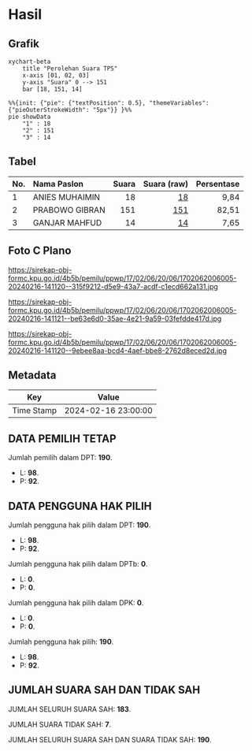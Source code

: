 # Hasil

## Grafik

```mermaid
xychart-beta
    title "Perolehan Suara TPS"
    x-axis [01, 02, 03]
    y-axis "Suara" 0 --> 151
    bar [18, 151, 14]
```

```mermaid
%%{init: {"pie": {"textPosition": 0.5}, "themeVariables": {"pieOuterStrokeWidth": "5px"}} }%%
pie showData
    "1" : 18
    "2" : 151
    "3" : 14
```

## Tabel

| No. | Nama Paslon    | Suara | Suara (raw) | Persentase |
|:--- |:-------------- | -----:| -----------:| ----------:|
| 1   | ANIES MUHAIMIN | 18    | [18][p-1]   | 9,84       |
| 2   | PRABOWO GIBRAN | 151   | [151][p-2]  | 82,51      |
| 3   | GANJAR MAHFUD  | 14    | [14][p-3]   | 7,65       |


[p-1]: https://github.com/gigit-pemilu/pemilu-2024-17-bengkulu/blob/main/pilpres/hitung-suara/sub/17-bengkulu/sub/02-rejang-lebong/sub/06-kota-padang/sub/2006-durian-mas/sub/005-tps/sub/paslon-1.txt
[p-2]: https://github.com/gigit-pemilu/pemilu-2024-17-bengkulu/blob/main/pilpres/hitung-suara/sub/17-bengkulu/sub/02-rejang-lebong/sub/06-kota-padang/sub/2006-durian-mas/sub/005-tps/sub/paslon-2.txt
[p-3]: https://github.com/gigit-pemilu/pemilu-2024-17-bengkulu/blob/main/pilpres/hitung-suara/sub/17-bengkulu/sub/02-rejang-lebong/sub/06-kota-padang/sub/2006-durian-mas/sub/005-tps/sub/paslon-3.txt

## Foto C Plano

https://sirekap-obj-formc.kpu.go.id/4b5b/pemilu/ppwp/17/02/06/20/06/1702062006005-20240216-141120--315f9212-d5e9-43a7-acdf-c1ecd662a131.jpg

https://sirekap-obj-formc.kpu.go.id/4b5b/pemilu/ppwp/17/02/06/20/06/1702062006005-20240216-141121--be63e6d0-35ae-4e21-9a59-03fefdde417d.jpg

https://sirekap-obj-formc.kpu.go.id/4b5b/pemilu/ppwp/17/02/06/20/06/1702062006005-20240216-141120--9ebee8aa-bcd4-4aef-bbe8-2762d8eced2d.jpg


## Metadata

| Key        | Value               |
| ---------- | ------------------- |
| Time Stamp | 2024-02-16 23:00:00 |


## DATA PEMILIH TETAP

Jumlah pemilih dalam DPT: **190**.
 * L: **98**.
 * P: **92**.

## DATA PENGGUNA HAK PILIH

Jumlah pengguna hak pilih dalam DPT: **190**.
 * L: **98**.
 * P: **92**.

Jumlah pengguna hak pilih dalam DPTb: **0**.
 * L: **0**.
 * P: **0**.

Jumlah pengguna hak pilih dalam DPK: **0**.
 * L: **0**.
 * P: **0**.

Jumlah pengguna hak pilih: **190**.
 * L: **98**.
 * P: **92**.

## JUMLAH SUARA SAH DAN TIDAK SAH

JUMLAH SELURUH SUARA SAH: **183**.

JUMLAH SUARA TIDAK SAH: **7**.

JUMLAH SELURUH SUARA SAH DAN SUARA TIDAK SAH: **190**.


